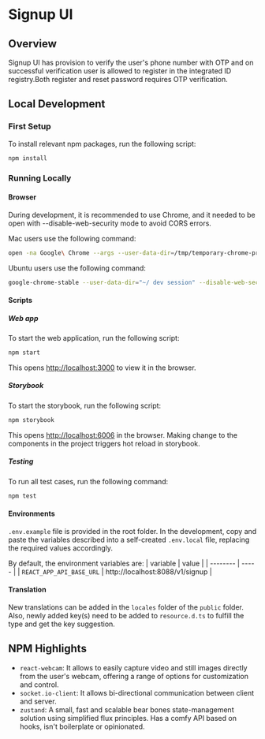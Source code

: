 # Signup UI

## Overview

Signup UI has provision to verify the user's phone number with OTP and on successful verification user is allowed to 
register in the integrated ID registry.Both register and reset password requires OTP verification.

## Local Development

### First Setup

To install relevant npm packages, run the following script:

```bash
npm install
```

### Running Locally

#### Browser

During development, it is recommended to use Chrome, and it needed to be open with --disable-web-security mode to avoid CORS errors.

Mac users use the following command:

```bash
open -na Google\ Chrome --args --user-data-dir=/tmp/temporary-chrome-profile-dir --disable-web-security
```

Ubuntu users use the following command:

```bash
google-chrome-stable --user-data-dir="~/ dev session" --disable-web-security
```

#### Scripts

##### Web app

To start the web application, run the following script:

```bash
npm start
```

This opens [http://localhost:3000](http://localhost:3000) to view it in the browser.

##### Storybook

To start the storybook, run the following script:

```bash
npm storybook
```

This opens [http://localhost:6006](http://localhost:6006) in the browser. Making change to the components in the project triggers hot reload in storybook.

##### Testing

To run all test cases, run the following command:

```bash
npm test
```

#### Environments

`.env.example` file is provided in the root folder. In the development, copy and paste the variables described into a self-created `.env.local` file, replacing the required values accordingly.

By default, the environment variables are:
| variable | value |
| -------- | ----- |
| `REACT_APP_API_BASE_URL` | http://localhost:8088/v1/signup |

#### Translation

New translations can be added in the `locales` folder of the `public` folder. Also, newly added key(s) need to be added to `resource.d.ts` to fulfill the type and get the key suggestion.

## NPM Highlights
* `react-webcam`: It allows to easily capture video and still images directly from the user's webcam, offering a range of options for customization and control.
* `socket.io-client`: It allows bi-directional communication between client and server.
* `zustand`: A small, fast and scalable bear bones state-management solution using simplified flux principles. Has a comfy API based on hooks, isn't  boilerplate or opinionated.
